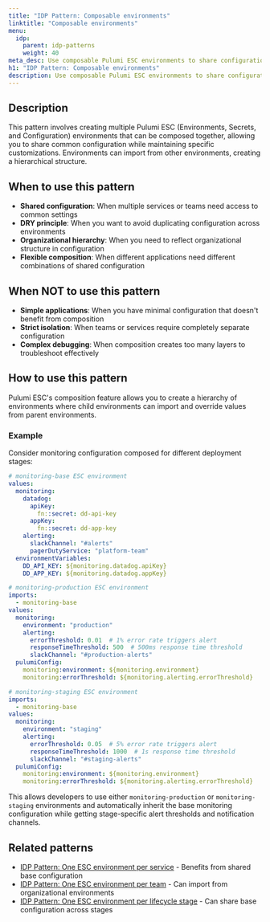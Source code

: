 ```yaml
---
title: "IDP Pattern: Composable environments"
linktitle: "Composable environments"
menu:
  idp:
    parent: idp-patterns
    weight: 40
meta_desc: Use composable Pulumi ESC environments to share configuration across services, teams, and lifecycle stages
h1: "IDP Pattern: Composable environments"
description: Use composable Pulumi ESC environments to share configuration across services, teams, and lifecycle stages.
---
```


## Description

This pattern involves creating multiple Pulumi ESC (Environments, Secrets, and Configuration) environments that can be composed together, allowing you to share common configuration while maintaining specific customizations. Environments can import from other environments, creating a hierarchical structure.

## When to use this pattern

- **Shared configuration**: When multiple services or teams need access to common settings
- **DRY principle**: When you want to avoid duplicating configuration across environments
- **Organizational hierarchy**: When you need to reflect organizational structure in configuration
- **Flexible composition**: When different applications need different combinations of shared configuration

## When NOT to use this pattern

- **Simple applications**: When you have minimal configuration that doesn't benefit from composition
- **Strict isolation**: When teams or services require completely separate configuration
- **Complex debugging**: When composition creates too many layers to troubleshoot effectively

## How to use this pattern

Pulumi ESC's composition feature allows you to create a hierarchy of environments where child environments can import and override values from parent environments.

### Example

Consider monitoring configuration composed for different deployment stages:

```yaml
# monitoring-base ESC environment
values:
  monitoring:
    datadog:
      apiKey:
        fn::secret: dd-api-key
      appKey:
        fn::secret: dd-app-key
    alerting:
      slackChannel: "#alerts"
      pagerDutyService: "platform-team"
  environmentVariables:
    DD_API_KEY: ${monitoring.datadog.apiKey}
    DD_APP_KEY: ${monitoring.datadog.appKey}
```

```yaml
# monitoring-production ESC environment
imports:
  - monitoring-base
values:
  monitoring:
    environment: "production"
    alerting:
      errorThreshold: 0.01  # 1% error rate triggers alert
      responseTimeThreshold: 500  # 500ms response time threshold
      slackChannel: "#production-alerts"
  pulumiConfig:
    monitoring:environment: ${monitoring.environment}
    monitoring:errorThreshold: ${monitoring.alerting.errorThreshold}
```

```yaml
# monitoring-staging ESC environment
imports:
  - monitoring-base
values:
  monitoring:
    environment: "staging"
    alerting:
      errorThreshold: 0.05  # 5% error rate triggers alert
      responseTimeThreshold: 1000  # 1s response time threshold
      slackChannel: "#staging-alerts"
  pulumiConfig:
    monitoring:environment: ${monitoring.environment}
    monitoring:errorThreshold: ${monitoring.alerting.errorThreshold}
```

This allows developers to use either `monitoring-production` or `monitoring-staging` environments and automatically inherit the base monitoring configuration while getting stage-specific alert thresholds and notification channels.

## Related patterns

- [IDP Pattern: One ESC environment per service](/docs/idp/best-practices/patterns/one-esc-environment-per-service) - Benefits from shared base configuration
- [IDP Pattern: One ESC environment per team](/docs/idp/best-practices/patterns/one-esc-environment-per-team) - Can import from organizational environments
- [IDP Pattern: One ESC environment per lifecycle stage](/docs/idp/best-practices/patterns/one-esc-environment-per-lifecycle-stage) - Can share base configuration across stages
